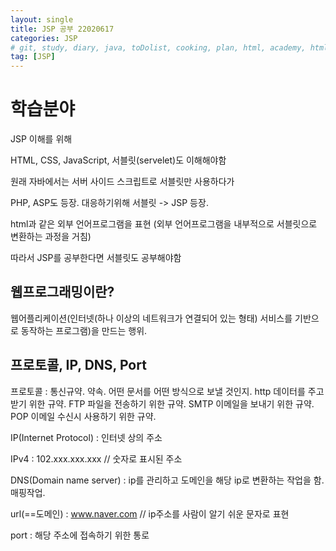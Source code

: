 ```yaml
---
layout: single
title: JSP 공부 22020617
categories: JSP
# git, study, diary, java, toDolist, cooking, plan, html, academy, html/css, JSP
tag: [JSP] 
---
```



# 학습분야 

JSP 이해를 위해

HTML, CSS, JavaScript, 서블릿(servelet)도 이해해야함

원래 자바에서는 서버 사이드 스크립트로 서블릿만 사용하다가

PHP, ASP도 등장. 대응하기위해 서블릿 -> JSP 등장.

html과 같은 외부 언어프로그램을 표현
(외부 언어프로그램을 내부적으로 서블릿으로 변환하는 과정을 거침)

따라서 JSP를 공부한다면 서블릿도 공부해야함


## 웹프로그래밍이란?

웹어플리케이션(인터넷(하나 이상의 네트워크가 연결되어 있는 형태) 서비스를 기반으로 동작하는 프로그램)을 만드는 행위.


## 프로토콜, IP, DNS, Port

프로토콜 : 통신규약. 약속. 어떤 문서를 어떤 방식으로 보낼 것인지.
    http 데이터를 주고받기 위한 규약.
    FTP 파일을 전송하기 위한 규약. 
    SMTP 이메일을 보내기 위한 규약. 
    POP 이메일 수신시 사용하기 위한 규약.


IP(Internet Protocol) : 인터넷 상의 주소

IPv4 : 102.xxx.xxx.xxx // 숫자로 표시된 주소

DNS(Domain name server) : ip를 관리하고 도메인을 해당 ip로 변환하는 작업을 함. 매핑작업.

url(==도메인) : www.naver.com // ip주소를 사람이 알기 쉬운 문자로 표현

port : 해당 주소에 접속하기 위한 통로